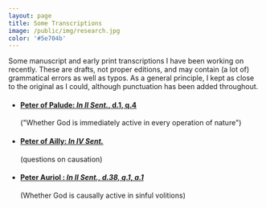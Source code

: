 ```yaml
---
layout: page
title: Some Transcriptions
image: /public/img/research.jpg
color: '#5e704b'
---
```


Some manuscript and early print transcriptions I have been working on recently. These are drafts, not proper editions, and may contain (a lot of) grammatical errors as well as typos. As a general principle, I kept as close to the original as I could, although punctuation has been added throughout.

<ul>
<li><h4><a href="{{ site.baseurl }}/1_research/Paludinus/">Peter of Palude: <i>In II Sent.</i>, d.1, q.4</a></h4> </li> ("Whether God is immediately active in every operation of nature")
<li> <h4><a href="{{ site.baseurl }}/1_research/Ailly/">Peter of Ailly: <i>In IV Sent. </i></a> </h4></li> (questions on causation)
<li> <h4><a href="{{ site.baseurl }}/1_research/Auriol/">Peter Auriol : <i>In II Sent., d.38, q.1, a.1 </i></a> </h4></li> (Whether God is causally active in sinful volitions)
</ul>

